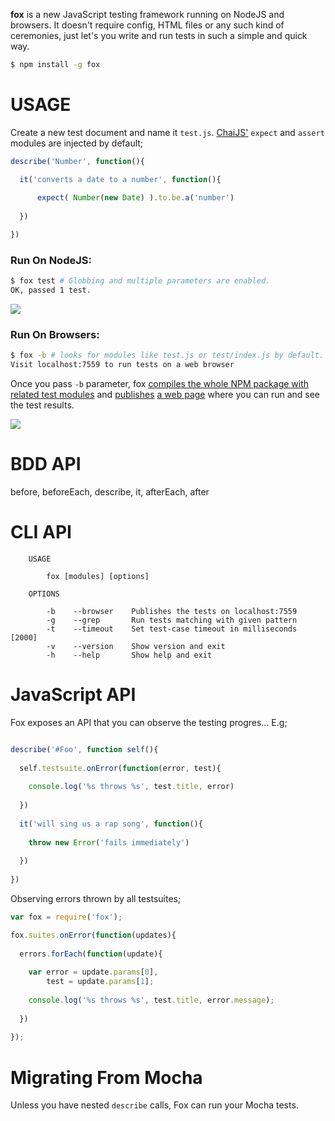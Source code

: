 **fox** is a new JavaScript testing framework running on NodeJS and browsers. 
It doesn't require config, HTML files or any such kind of ceremonies, 
just let's you write and run tests in such a simple and quick way.

```bash
$ npm install -g fox
```

# USAGE

Create a new test document and name it `test.js`. [ChaiJS'](http://chaijs.com) `expect` and `assert` modules are injected by default;

```js
describe('Number', function(){

  it('converts a date to a number', function(){
      
      expect( Number(new Date) ).to.be.a('number')
      
  })

})
```

### Run On NodeJS:

```bash
$ fox test # Globbing and multiple parameters are enabled.
OK, passed 1 test.
```

![](https://dl.dropbox.com/s/agkrqwdrw3jlfhs/fox_cli.png?token_hash=AAET5mc15WE-bx9WlW0CLmZwk4N0K0qgcT9PMh72NX_KCA)

### Run On Browsers:

```bash
$ fox -b # looks for modules like test.js or test/index.js by default.
Visit localhost:7559 to run tests on a web browser
```

Once you pass `-b` parameter, fox [compiles the whole NPM package with related
test modules](https://github.com/azer/fox/blob/master/lib/browser.js#L18) and [publishes](https://github.com/azer/fox/blob/master/lib/server.js#L19) [a web page](https://github.com/azer/fox/blob/master/web/index.html) where you can run and see the test results.

![](https://dl.dropbox.com/s/vxqjrcs21lkyu31/fox_browsers.png?token_hash=AAGmgetvrDsTtDSypyyWiI1jhH2rJqQkBSrghjypyj2k1Q)

# BDD API

before, beforeEach, describe, it, afterEach, after

# CLI API

```
    USAGE

        fox [modules] [options]

    OPTIONS

        -b    --browser    Publishes the tests on localhost:7559
        -g    --grep       Run tests matching with given pattern
        -t    --timeout    Set test-case timeout in milliseconds [2000]
        -v    --version    Show version and exit
        -h    --help       Show help and exit
```

# JavaScript API

Fox exposes an API that you can observe the testing progres... E.g; 

```js

describe('#Foo', function self(){
  
  self.testsuite.onError(function(error, test){
    
    console.log('%s throws %s', test.title, error)
    
  })
  
  it('will sing us a rap song', function(){
    
    throw new Error('fails immediately')
    
  })
 
})

```

Observing errors thrown by all testsuites; 

```js
var fox = require('fox');

fox.suites.onError(function(updates){
  
  errors.forEach(function(update){
  
    var error = update.params[0],
        test = update.params[1];
    
    console.log('%s throws %s', test.title, error.message);
    
  })
  
});

```

# Migrating From Mocha

Unless you have nested `describe` calls, Fox can run your Mocha tests.
